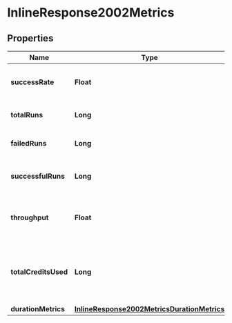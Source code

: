 

# InlineResponse2002Metrics

## Properties

Name | Type | Description | Notes
------------ | ------------- | ------------- | -------------
**successRate** | **Float** | The ratio of successful runs / total runs. | 
**totalRuns** | **Long** | The total number of runs. | 
**failedRuns** | **Long** | The number of failed runs. | 
**successfulRuns** | **Long** | The number of successful runs. | 
**throughput** | **Float** | The average number of job runs per day. | 
**totalCreditsUsed** | **Long** | The total credits consumed by the job in the aggregation window. | 
**durationMetrics** | [**InlineResponse2002MetricsDurationMetrics**](InlineResponse2002MetricsDurationMetrics.md) |  | 



